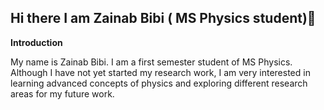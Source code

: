 ## Hi there I am Zainab Bibi ( MS Physics student)👋
**Introduction**

My name is Zainab Bibi. I am a first semester student of MS Physics.
Although I have not yet started my research work, I am very interested in learning advanced concepts of physics and exploring different research areas for my future work.
